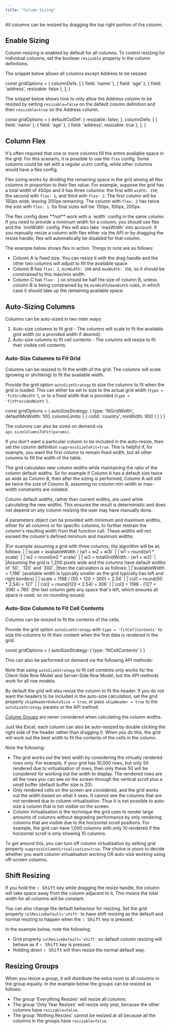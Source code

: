 ```yaml
---
title: "Column Sizing"
---
```


All columns can be resized by dragging the top right portion of the column.

## Enable Sizing

Column resizing is enabled by default for all columns. To control resizing for individual columns, set the boolean `resizable` property in the column definitions.

The snippet below allows all columns except Address to be resized.

<snippet>
const gridOptions = {
    columnDefs: [
        { field: 'name' },
        { field: 'age' },
        { field: 'address', resizable: false },
    ],
}
</snippet>

The snippet below shows how to only allow the Address column to be resized by setting `resizable=false` on the default column definition and then `resizable=true` on the Address column.

<snippet>
const gridOptions = {
    defaultColDef: {
        resizable: false,
    },
    columnDefs: [
        { field: 'name' },
        { field: 'age' },
        { field: 'address', resizable: true },
    ],
}
</snippet>

## Column Flex

It's often required that one or more columns fill the entire available space in the grid. For this scenario, it is possible to use the `flex` config. Some columns could be set with a regular `width` config, while other columns would have a flex config.

Flex sizing works by dividing the remaining space in the grid among all flex columns in proportion to their flex value. For example, suppose the grid has a total width of 450px and it has three columns: the first with `width: 150`; the second with `flex: 1`; and third with `flex: 2`. The first column will be 150px wide, leaving 300px remaining. The column with `flex: 2` has twice the size with `flex: 1`. So final sizes will be: 150px, 100px, 200px.

<note>
The flex config does **not** work with a `width` config
in the same column. If you need to provide a minimum width for a column,
you should use flex and the `minWidth` config. Flex will also take `maxWidth`
into account.
</note>

<note>
If you manually resize a column with flex either via the API or by dragging the resize handle,
flex will automatically be disabled for that column.
</note>

The example below shows flex in action. Things to note are as follows:

- Column A is fixed size. You can resize it with the drag handle and the other two columns will adjust to fill the available space
- Column B has `flex: 2`, `minWidth: 200` and `maxWidth: 350`, so it should be constrained to this max/min width.
- Column C has `flex: 1` so should be half the size of column B, unless column B is being constrained by its `minWidth`/`maxWidth` rules, in which case it should take up the remaining available space.


<grid-example title='Column Flex' name='flex-columns' type='generated'></grid-example>

## Auto-Sizing Columns

Columns can be auto-sized in two main ways:
1. Auto-size columns to fit grid - The columns will scale to fit the available grid width (or a provided width if desired).
1. Auto-size columns to fit cell contents - The columns will resize to fit their visible cell contents.

### Auto-Size Columns to Fit Grid

Columns can be resized to fit the width of the grid. The columns will scale (growing or shrinking) to fit the available width.

<grid-example title='Auto-Size Columns to Fit Grid' name='column-sizing-to-fit' type='generated'></grid-example>

Provide the grid option `autoSizeStrategy` to size the columns to fit when the grid is loaded. This can either be set to size to the actual grid width (`type = 'fitGridWidth'`), or to a fixed width that is provided (`type = 'fitProvidedWidth'`).

<snippet>
const gridOptions = {
    autoSizeStrategy: {
        type: 'fitGridWidth',
        defaultMinWidth: 100,
        columnLimits: [
            {
                colId: 'country',
                minWidth: 900
            }
        ]
    }
}
</snippet>

<api-documentation source='grid-options/properties.json' section='columnSizing' names='["autoSizeStrategy"]'></api-documentation>

The columns can also be sized on demand via `api.sizeColumnsToFit(params)`.

<api-documentation source='grid-api/api.json' section='columnSizing' names='["sizeColumnsToFit"]' ></api-documentation>

If you don't want a particular column to be included in the auto-resize, then set the column definition `suppressSizeToFit=true`. This is helpful if, for example, you want the first column to remain fixed width, but all other columns to fill the width of the table.

The grid calculates new column widths while maintaining the ratio of the column default widths. So for example
if Column A has a default size twice as wide as Column B, then after the sizing is performed, Column A
will still be twice the size of Column B, assuming no column min-width or max-width constraints are violated.

Column default widths, rather than current widths, are used while calculating the new widths. This ensures
the result is deterministic and does not depend on any column resizing the user may have manually done.

A parameters object can be provided with minimum and maximum widths, either for all columns or for specific columns, to further restrain the column's resulting width from that function call. These widths will not exceed the column's defined minimum and maximum widths.

<note>
|For example assuming a grid with three columns, the algorithm will be as follows:
|
|`scale = availableWidth / (w1 + w2 + w3)`
|
|`w1 = round(w1 * scale)`
|
|`w2 = round(w2 * scale)`
|
|`w3 = totalGridWidth - (w1 + w2)`
|
|Assuming the grid is 1,200 pixels wide and the columns have default widths of `50`, `120` and `300`,
|then the calculation is as follows:
|
|`availableWidth = 1,198` (available width is typically smaller as the grid typically has left and right borders)
|
|`scale = 1198 / (50 + 120 + 300) = 2.54`
|
|`col1 = round(50 * 2.54) = 127`
|
|`col2 = round(120 * 2.54) = 306`
|
|`col3 = 1198 - (127 + 306) = 765` (the last column gets any space that's left, which ensures all space is used, so no rounding issues)
</note>

### Auto-Size Columns to Fit Cell Contents

Columns can be resized to fit the contents of the cells.

<grid-example title='Auto-Size Columns to Fit Cell Contents' name='column-resizing' type='generated'></grid-example>

Provide the grid option `autoSizeStrategy` with `type = 'fitCellContents'` to size the columns to fit their content when the first data is rendered in the grid.

<snippet>
const gridOptions = {
    autoSizeStrategy: {
        type: 'fitCellContents'
    }
}
</snippet>

<api-documentation source='grid-options/properties.json' section='columnSizing' names='["autoSizeStrategy"]'></api-documentation>

This can also be performed on demand via the following API methods:

<api-documentation source='grid-api/api.json' section='columnSizing' names='["autoSizeColumn", "autoSizeColumns", "autoSizeAllColumns"]'></api-documentation>

Note that using `autoSizeStrategy` to fit cell contents only works for the Client-Side Row Model and Server-Side Row Model, but the API methods work for all row models.

By default the grid will also resize the column to fit the header. If you do not want the headers to be included in the auto-size calculation, set the grid property `skipHeaderOnAutoSize = true`, or pass `skipHeader = true` to the `autoSizeStrategy` params or the API method.

[Column Groups](/column-groups/) are never considered when calculating the column widths.

Just like Excel, each column can also be auto-resized by double clicking the right side of the header rather than dragging it. When you do this, the grid will work out the best width to fit the contents of the cells in the column.

Note the following:
- The grid works out the best width by considering the virtually rendered rows only. For example, if your grid has 10,000 rows, but only 50 rendered due to virtualisation of rows, then only these 50 will be considered for working out the width to display. The rendered rows are all the rows you can see on the screen through the vertical scroll plus a small buffer (default buffer size is 20).
- Only rendered cells on the screen are considered, and the grid works out the width based on what it sees. It cannot see the columns that are not rendered due to column virtualisation. Thus it is not possible to auto-size a column that is not visible on the screen.
- Column Virtualisation is the technique the grid uses to render large amounts of columns without degrading performance by only rendering columns that are visible due to the horizontal scroll positions. For example, the grid can have 1,000 columns with only 10 rendered if the horizontal scroll is only showing 10 columns.

To get around this, you can turn off column virtualisation by setting grid property `suppressColumnVirtualisation=true`. The choice is yours to decide whether you want column virtualisation working OR auto-size working using off-screen columns.

## Shift Resizing

If you hold the <kbd>⇧ Shift</kbd> key while dragging the resize handle, the column will take space away from the column adjacent to it. This means the total width for all columns will be constant.

You can also change the default behaviour for resizing. Set the grid property `colResizeDefault='shift'` to have shift resizing as the default and normal resizing to happen when the <kbd>⇧ Shift</kbd> key is pressed.

In the example below, note the following:

- Grid property `colResizeDefault='shift'` so default column resizing will behave as if <kbd>⇧ Shift</kbd> key is pressed.
- Holding down <kbd>⇧ Shift</kbd> will then resize the normal default way.

<grid-example title='Shift Resizing' name='shift-resizing' type='generated'></grid-example>

## Resizing Groups

When you resize a group, it will distribute the extra room to all columns in the group equally. In the example below the groups can be resized as follows:

- The group 'Everything Resizes' will resize all columns.
- The group 'Only Year Resizes' will resize only year, because the other columns have `resizable=false`.
- The group 'Nothing Resizes' cannot be resized at all because all the columns in the groups have `resizable=false`.

<grid-example title='Resizing Groups' name='resizing-groups' type='generated'></grid-example>
